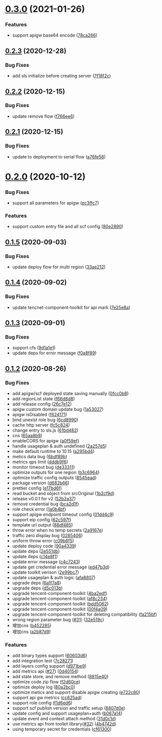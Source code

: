 # [0.3.0](https://github.com/serverless-components/tencent-express/compare/v0.2.3...v0.3.0) (2021-01-26)


### Features

* support apigw base64 encode ([78ca266](https://github.com/serverless-components/tencent-express/commit/78ca26613eec65558852ff1b6a130a841b0178f3))

## [0.2.3](https://github.com/serverless-components/tencent-express/compare/v0.2.2...v0.2.3) (2020-12-28)


### Bug Fixes

* add sls initialize before creating server ([7f18f2c](https://github.com/serverless-components/tencent-express/commit/7f18f2c5e8e86cc0a9252e5bd036742251964e4d))

## [0.2.2](https://github.com/serverless-components/tencent-express/compare/v0.2.1...v0.2.2) (2020-12-15)


### Bug Fixes

* update remove flow ([f766ee6](https://github.com/serverless-components/tencent-express/commit/f766ee69cf39cf410df0203fc71644297ef70693))

## [0.2.1](https://github.com/serverless-components/tencent-express/compare/v0.2.0...v0.2.1) (2020-12-15)


### Bug Fixes

* update to deployment to serial flow ([a76fe58](https://github.com/serverless-components/tencent-express/commit/a76fe586846269132f3a9b9141302050b02a13c3))

# [0.2.0](https://github.com/serverless-components/tencent-express/compare/v0.1.5...v0.2.0) (2020-10-12)


### Bug Fixes

* support all parameters for apigw ([ec3ffc7](https://github.com/serverless-components/tencent-express/commit/ec3ffc7fb6a6959dbdb734b8a2137f5ac777d05c))


### Features

* support custom entry file and all scf config ([80e2890](https://github.com/serverless-components/tencent-express/commit/80e28903422c5710a56a8267f64ffe47398ddcf8))

## [0.1.5](https://github.com/serverless-components/tencent-express/compare/v0.1.4...v0.1.5) (2020-09-03)


### Bug Fixes

* update deploy flow for multi region ([33ae212](https://github.com/serverless-components/tencent-express/commit/33ae21248a7c191e3ceea2371fd2e69a6b1ebf67))

## [0.1.4](https://github.com/serverless-components/tencent-express/compare/v0.1.3...v0.1.4) (2020-09-02)


### Bug Fixes

* update tencnet-component-toolkit for api mark ([7e25e8a](https://github.com/serverless-components/tencent-express/commit/7e25e8a86f539b2db449caf969cbbd58c5af4d1b))

## [0.1.3](https://github.com/serverless-components/tencent-express/compare/v0.1.2...v0.1.3) (2020-09-01)


### Bug Fixes

* support cfs ([9d1a1e1](https://github.com/serverless-components/tencent-express/commit/9d1a1e1793d866f5fbe5bdce61090db8381bb103))
* update deps for error message ([f0a8f89](https://github.com/serverless-components/tencent-express/commit/f0a8f892f469efcda67070ff940421aa83a100c0))

## [0.1.2](https://github.com/serverless-components/tencent-express/compare/v0.1.1...v0.1.2) (2020-08-26)


### Bug Fixes

* add apigw/scf deployed state saving manually ([0fcc0b8](https://github.com/serverless-components/tencent-express/commit/0fcc0b84bdeb7119086cdbb050ae2c8ab734ff32))
* add regionList state ([f66d8d8](https://github.com/serverless-components/tencent-express/commit/f66d8d8ee6564e343442bb59b9996bf23fd475b9))
* add release config ([26c7e12](https://github.com/serverless-components/tencent-express/commit/26c7e1201caf79830843e860237f3ebf6efdf1e7))
* apigw custom domain update bug ([1a53027](https://github.com/serverless-components/tencent-express/commit/1a53027effde871dc9f021f510fd7a13cc86794a))
* apigw isDisabled ([f624171](https://github.com/serverless-components/tencent-express/commit/f624171b927f0efd4605566c6168d67a3f9b8302))
* bind unexist role bug ([6cd8990](https://github.com/serverless-components/tencent-express/commit/6cd89900111c7afd1e073d95f81f99364debfb96))
* cache http server ([fc5c824](https://github.com/serverless-components/tencent-express/commit/fc5c82453e2469d66837e1b525d317e811b3115a))
* change entry to sls.js ([61bd482](https://github.com/serverless-components/tencent-express/commit/61bd4820dfcacefa1338580fa8d3b0f2609ffe4c))
* cns ([65aa8b8](https://github.com/serverless-components/tencent-express/commit/65aa8b8b42880c9709ff583429899275978b007e))
* enableCORS for apigw ([a0f59ef](https://github.com/serverless-components/tencent-express/commit/a0f59ef01d5dfe500758adfe2c4f05d7ffc2f22b))
* handle usageplan & auth undefined ([2a257d5](https://github.com/serverless-components/tencent-express/commit/2a257d564e0968c8db1e0a4030412749cb19e847))
* make default runtime to 10.15 ([a295bd4](https://github.com/serverless-components/tencent-express/commit/a295bd49a9b48f470a3416026531e840dd2177ac))
* metics data bug ([6bdf89b](https://github.com/serverless-components/tencent-express/commit/6bdf89bbe3b3665012acee5ca66e08fdff9f05db))
* metrics qps limit ([dddb9f6](https://github.com/serverless-components/tencent-express/commit/dddb9f607c96d86a3500eddeae248d600e2c9813))
* monitor timeout bug ([de33311](https://github.com/serverless-components/tencent-express/commit/de333111a692b5bc8d14e9274b81b5b2e5e57e84))
* optimize outputs for one region ([b3c6964](https://github.com/serverless-components/tencent-express/commit/b3c69646528edfdb8ff0d6455a4dc2b16e13cb81))
* optimize traffic config outputs ([8545ead](https://github.com/serverless-components/tencent-express/commit/8545ead58183454536ca43c412d42d9be9c05580))
* package version ([d682b66](https://github.com/serverless-components/tencent-express/commit/d682b66ab7858bb85c29548f90514056f8c34749))
* prettier config ([e17bd6f](https://github.com/serverless-components/tencent-express/commit/e17bd6fe939666f7d8c5c89182ed24125409e068))
* read bucket and object from srcOriginal ([1b2cf9d](https://github.com/serverless-components/tencent-express/commit/1b2cf9d7c890a94e7deaa830814b9758ac42cdf4))
* release v0.0.1 for v2 ([52b2a37](https://github.com/serverless-components/tencent-express/commit/52b2a37a9f57550d48af868b6d53ac3a9c020fd5))
* remove credential bug ([bca2d1f](https://github.com/serverless-components/tencent-express/commit/bca2d1f9c6ab79ee7b29844fe8bdf2085ddac94c))
* role check error ([1a0b4bf](https://github.com/serverless-components/tencent-express/commit/1a0b4bf3ec1fed5492d72f07378ca7b5d26bbfe8))
* support apigw endpoint timeout config ([01dd4c9](https://github.com/serverless-components/tencent-express/commit/01dd4c931235ec5547ce5f34e0997beb4e094fd1))
* support eip config ([62c597f](https://github.com/serverless-components/tencent-express/commit/62c597fdef0a8e296b1943dba13baa60725afd53))
* template url output ([88df485](https://github.com/serverless-components/tencent-express/commit/88df48503bd1f106e451ce102ec5bd16d6a1442a))
* throw error when no temp secrets ([2a9167e](https://github.com/serverless-components/tencent-express/commit/2a9167e98a9648fb3ed7264956b10ea2808ce490))
* traffic zero display bug ([0285406](https://github.com/serverless-components/tencent-express/commit/0285406c812284bd8b5847f0c201c9b69761c9d6))
* uniform throw error ([c09b6f5](https://github.com/serverless-components/tencent-express/commit/c09b6f5b0071a2fb6a3251b0f8f31bc0dd614d3b))
* update deploy code ([90a4339](https://github.com/serverless-components/tencent-express/commit/90a433968502f9d1499534cf852c6d4c3db12ba6))
* update deps ([2e551db](https://github.com/serverless-components/tencent-express/commit/2e551db26dcfa02adf5aa2c63d6c08fea771ed00))
* update deps ([c14e8f1](https://github.com/serverless-components/tencent-express/commit/c14e8f1492fa8ca7e3bedbc8018571556aa0c6ff))
* update error message ([c4c7243](https://github.com/serverless-components/tencent-express/commit/c4c724358fe5be700e596929b8bddcfa94faa6fd))
* update get credential error message ([ed47b3d](https://github.com/serverless-components/tencent-express/commit/ed47b3d759944e41b0c8fa7641594450d88704de))
* update toolkit verison ([2e99bc7](https://github.com/serverless-components/tencent-express/commit/2e99bc73c438318d125d50d959bf3f9de4a6e85e))
* update usageplan & auth logic ([afa8807](https://github.com/serverless-components/tencent-express/commit/afa8807792aa0e69c191391b1fb49b059add3c35))
* upgrade deps ([6a1f7a8](https://github.com/serverless-components/tencent-express/commit/6a1f7a86d4838d02cef19de37a2f6e9714ee640b))
* upgrade deps ([d5c013b](https://github.com/serverless-components/tencent-express/commit/d5c013b6a04487a29b9848442d31cc71c6230c5f))
* upgrade tencent-component-toolkit ([4ba2edf](https://github.com/serverless-components/tencent-express/commit/4ba2edf8570e511b9fd5a8286ae81044b531c094))
* upgrade tencent-component-toolkit ([af8c234](https://github.com/serverless-components/tencent-express/commit/af8c234622058253a21ebe0231796dd7a47902f8))
* upgrade tencent-component-toolkit ([bdd5062](https://github.com/serverless-components/tencent-express/commit/bdd5062f6501fbe91e167ce3e7a91da2e8eb4acd))
* upgrade tencent-component-toolkit ([00f4a09](https://github.com/serverless-components/tencent-express/commit/00f4a0993d04d4a7be3cf8ea15381a6d8ff04c98))
* upgrade tencent-component-toolkit for deleting compatibility ([fa215bf](https://github.com/serverless-components/tencent-express/commit/fa215bfb66264c360c24a3aca68f4b63cb4c60fd))
* wrong region parameter bug ([#31](https://github.com/serverless-components/tencent-express/issues/31)) ([32e519c](https://github.com/serverless-components/tencent-express/commit/32e519ca00170ed75f0bea19b80c0255288e8d37))
* 增加cns ([b452285](https://github.com/serverless-components/tencent-express/commit/b45228501a381dd6ede9381ca8d05cd5f403d585))
* 增加cns ([a2b87d9](https://github.com/serverless-components/tencent-express/commit/a2b87d92908935dc4299dfb0d5b01029c5fc8649))


### Features

* add binary types support ([60603d6](https://github.com/serverless-components/tencent-express/commit/60603d61bbeb1cbdcf44d5bb6b9cd5a6f2b08fd6))
* add integration test ([7c28271](https://github.com/serverless-components/tencent-express/commit/7c2827162f94b817f5e8f3c00e279263bff120e7))
* add layers config support ([d971be9](https://github.com/serverless-components/tencent-express/commit/d971be985daf3bc4127c6648fd0e474c535ad1eb))
* add metrics api ([#27](https://github.com/serverless-components/tencent-express/issues/27)) ([0d40154](https://github.com/serverless-components/tencent-express/commit/0d40154347b5db735fcac66a8a9b5ccf0e6ca035))
* add state store, and remove method ([8815e40](https://github.com/serverless-components/tencent-express/commit/8815e4045cf7896e8843c017abb16b24720caa79))
* optimize code zip flow ([f2d60ce](https://github.com/serverless-components/tencent-express/commit/f2d60ce03e96257f4aacda464ab83a4dc144fecb))
* optimize deploy log ([80a2bc0](https://github.com/serverless-components/tencent-express/commit/80a2bc0a23a08051ede3c5d54657833499e0d2fc))
* optimize metics and support disable apigw creating ([e722c80](https://github.com/serverless-components/tencent-express/commit/e722c80d3d1fce8315e08a86808c131402a7a81b))
* support api gw metrics ([cc625ad](https://github.com/serverless-components/tencent-express/commit/cc625ad3e8a410b161b4744813685aa42a700898))
* support role config ([f1d6ed6](https://github.com/serverless-components/tencent-express/commit/f1d6ed664b7354376f5791bd162113cdd44b7b5b))
* support scf publish version and traffic setup ([8807d0e](https://github.com/serverless-components/tencent-express/commit/8807d0ef0fd8c560b3c7aaa8fa37165473a5f863))
* update config and support usageplan+auth ([b067a14](https://github.com/serverless-components/tencent-express/commit/b067a149acec78d97f701aea893e95ad3833f7c3))
* update event and context attach method ([31d0c1d](https://github.com/serverless-components/tencent-express/commit/31d0c1de42354103a800e0515f9a069971b357df))
* use metrics api from toolkit library([#32](https://github.com/serverless-components/tencent-express/issues/32)) ([4b4742d](https://github.com/serverless-components/tencent-express/commit/4b4742d7e53a04fbbd7845073a0ebd2031a1dcd6))
* using temporary secret for credentials ([cf61300](https://github.com/serverless-components/tencent-express/commit/cf61300f7d94f3149648a0d3378b8876a440aca1))

